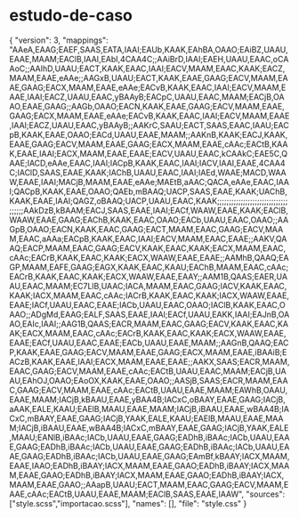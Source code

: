 # estudo-de-caso
{
"version": 3,
"mappings": "AAeA,EAAG;EAEF,SAAS,EATA,IAAI;EAUb,KAAK,EAhBA,OAAO;EAiBZ,UAAU,EAAE,MAAM;EAClB,IAAI,EAbI,4CAA4C;;AAiBrD,IAAI;EAEH,UAAU,EAAC,oCAAoC;;AAIhD,UAAU;EACT,KAAK,EAAC,IAAI;EACV,MAAM,EAAC,KAAK;EACZ,MAAM,EAAE,eAAe;;AAGxB,UAAU;EACT,KAAK,EAAE,GAAG;EACV,MAAM,EAAE,GAAG;EACX,MAAM,EAAE,eAAe;EACvB,KAAK,EAAC,IAAI;EACV,MAAM,EAAE,IAAI;EACZ,UAAU,EAAC,yBAAyB;EACpC,UAAU,EAAC,MAAM;EACjB,OAAO,EAAE,GAAG;;AAGb,OAAO;EACN,KAAK,EAAE,GAAG;EACV,MAAM,EAAE,GAAG;EACX,MAAM,EAAE,eAAe;EACvB,KAAK,EAAC,IAAI;EACV,MAAM,EAAE,IAAI;EACZ,UAAU,EAAC,yBAAyB;;AAKrC,SAAU;EACT,SAAS,EAAC,IAAU;EACpB,KAAK,EAAE,OAAO;EACd,UAAU,EAAE,MAAM;;AAKnB,KAAK;EACJ,KAAK,EAAE,GAAG;EACV,MAAM,EAAE,GAAG;EACX,MAAM,EAAE,cAAc;EACtB,KAAK,EAAE,IAAI;EACX,MAAM,EAAE,EAAE;EACV,UAAU,EAAC,kCAAkC;EAE5C,QAAE;IACD,eAAe,EAAC,IAAI;IACpB,KAAK,EAAC,IAAI;IACV,IAAI,EAAE,4CAA4C;IAClD,SAAS,EAAE,KAAK;IAChB,UAAU,EAAC,IAAI;IAEd,WAAE;MACD,WAAW,EAAE,IAAI;MACjB,MAAM,EAAE,eAAe;MAEtB,aAAC;QACA,eAAe,EAAC,IAAI;QACpB,KAAK,EAAE,OAAO;QAEb,mBAAQ;UACP,SAAS,EAAE,KAAK;UAChB,KAAK,EAAE,IAAI;QAGZ,oBAAQ;UACP,UAAU,EAAC,KAAK;;;;;;;;;;;;;;;;;;;;;;;;;;;;;;;;;;;;AAkDzB,kBAAM;EACJ,SAAS,EAAE,IAAI;EACf,WAAW,EAAE,KAAK;EAClB,WAAW,EAAE,GAAG;EAChB,KAAK,EAAC,OAAO;EACb,UAAU,EAAC,OAAO;;AAGpB,OAAO;EACN,KAAK,EAAC,GAAG;EACT,MAAM,EAAC,GAAG;EACV,MAAM,EAAC,aAAa;EACpB,KAAK,EAAC,IAAI;EACV,MAAM,EAAC,EAAE;;AAKV,QAAQ;EACP,MAAM,EAAC,GAAG;EACV,KAAK,EAAC,KAAK;EACX,MAAM,EAAC,cAAc;EACrB,KAAK,EAAC,KAAK;EACX,WAAW,EAAE,EAAE;;AAMhB,QAAQ;EAGP,MAAM,EAFE,GAAG;EAGX,KAAK,EAAC,KAAU;EAChB,MAAM,EAAC,cAAc;EACrB,KAAK,EAAC,KAAK;EACX,WAAW,EAAE,EAAY;;AAM1B,QAAS;EAER,UAAU,EAAC,MAAM;EC7LlB,UAAC;IACA,MAAM,EAAC,GAAG;IACV,KAAK,EAAC,KAAK;IACX,MAAM,EAAC,cAAc;IACrB,KAAK,EAAC,KAAK;IACX,WAAW,EAAE,EAAE;IACf,UAAU,EAAC,EAAE;IACb,UAAU,EAAC,OAAO;IAClB,KAAK,EAAC,OAAO;;ADgMd,EAAG;EALF,SAAS,EAAE,IAAI;EACf,UAAU,EAKK,IAAI;EAJnB,OAAO,EAIc,IAAI;;AAG1B,QAAS;EACR,MAAM,EAAC,GAAG;EACV,KAAK,EAAC,KAAK;EACX,MAAM,EAAC,cAAc;EACrB,KAAK,EAAC,KAAK;EACX,WAAW,EAAE,EAAE;EACf,UAAU,EAAC,EAAE;EACb,UAAU,EAAE,MAAM;;AAGnB,QAAQ;EACP,KAAK,EAAE,GAAG;EACV,MAAM,EAAE,GAAG;EACX,MAAM,EAAE,iBAAiB;EACzB,KAAK,EAAE,IAAI;EACX,MAAM,EAAE,EAAE;;AAKX,SAAS;EACR,MAAM,EAAC,GAAG;EACV,MAAM,EAAE,cAAc;EACtB,UAAU,EAAC,MAAM;EACjB,UAAU,EAhOJ,OAAO;EAoOX,KAAK,EAAE,OAAO;;AASjB,SAAS;EACR,MAAM,EAAC,GAAG;EACV,MAAM,EAAE,cAAc;EACtB,UAAU,EAAE,MAAM;EAWhB,OAAU,EAAE,MAAM;IACjB,kBAAU,EAAE,yBAA4B;IACxC,oBAAY,EAAE,GAAG;IACjB,aAAK,EALE,KAAU;EAElB,MAAU,EAAE,MAAM;IACjB,iBAAU,EAAE,wBAA4B;IACxC,mBAAY,EAAE,GAAG;IACjB,YAAK,EALE,KAAU;EAElB,MAAU,EAAE,MAAM;IACjB,iBAAU,EAAE,wBAA4B;IACxC,mBAAY,EAAE,GAAG;IACjB,YAAK,EALE,MAAU;EANlB,iBAAc;IACb,UAAU,EAAE,GAAG;EADhB,iBAAc;IACb,UAAU,EAAE,GAAG;EADhB,iBAAc;IACb,UAAU,EAAE,GAAG;EADhB,iBAAc;IACb,UAAU,EAAE,GAAG;EADhB,iBAAc;IACb,UAAU,EAAE,GAAG;EAmBf,kBAAY;IACX,MAAM,EAAE,IAAO;EADhB,iBAAY;IACX,MAAM,EAAE,GAAO;EADhB,iBAAY;IACX,MAAM,EAAE,GAAO;EADhB,iBAAY;IACX,MAAM,EAAE,GAAO;EADhB,iBAAY;IACX,MAAM,EAAE,GAAO;;AAapB,UAAU;EACT,MAAM,EAAC,GAAG;EACV,MAAM,EAAE,cAAc;EACtB,UAAU,EAAE,MAAM;EAClB,SAAS,EAAE,IAAW",
"sources": ["style.scss","importacao.scss"],
"names": [],
"file": "style.css"
}
